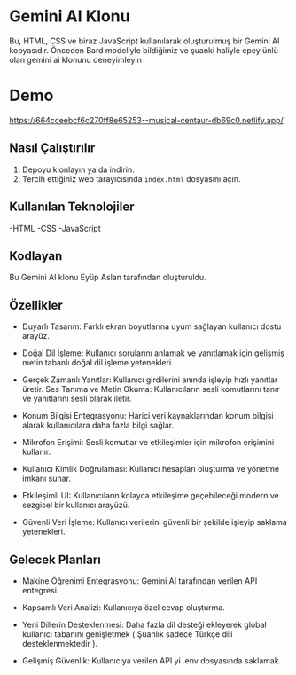 # Gemini AI Klonu

Bu, HTML, CSS ve biraz JavaScript kullanılarak oluşturulmuş bir Gemini AI kopyasıdır. Önceden Bard modeliyle bildiğimiz ve şuanki haliyle epey ünlü olan gemini ai klonunu deneyimleyin

# Demo
https://664cceebcf6c270ff8e65253--musical-centaur-db69c0.netlify.app/

## Nasıl Çalıştırılır

1. Depoyu klonlayın ya da indirin.
2. Tercih ettiğiniz web tarayıcısında ``` index.html ``` dosyasını açın.


## Kullanılan Teknolojiler

-HTML
-CSS
-JavaScript


## Kodlayan

Bu Gemini AI klonu Eyüp Aslan tarafından oluşturuldu.


## Özellikler

- Duyarlı Tasarım: Farklı ekran boyutlarına uyum sağlayan kullanıcı dostu arayüz.

- Doğal Dil İşleme: Kullanıcı sorularını anlamak ve yanıtlamak için gelişmiş metin tabanlı doğal dil işleme yetenekleri.

- Gerçek Zamanlı Yanıtlar: Kullanıcı girdilerini anında işleyip hızlı yanıtlar üretir.
Ses Tanıma ve Metin Okuma: Kullanıcıların sesli komutlarını tanır ve yanıtlarını sesli olarak iletir.

- Konum Bilgisi Entegrasyonu: Harici veri kaynaklarından konum bilgisi alarak kullanıcılara daha fazla bilgi sağlar.

- Mikrofon Erişimi: Sesli komutlar ve etkileşimler için mikrofon erişimini kullanır.

- Kullanıcı Kimlik Doğrulaması: Kullanıcı hesapları oluşturma ve yönetme imkanı sunar.

- Etkileşimli UI: Kullanıcıların kolayca etkileşime geçebileceği modern ve sezgisel bir kullanıcı arayüzü.

- Güvenli Veri İşleme: Kullanıcı verilerini güvenli bir şekilde işleyip saklama yetenekleri.

## Gelecek Planları

- Makine Öğrenimi Entegrasyonu: Gemini AI tarafından verilen API entegresi.

- Kapsamlı Veri Analizi: Kullanıcıya özel cevap oluşturma.

- Yeni Dillerin Desteklenmesi: Daha fazla dil desteği ekleyerek global kullanıcı tabanını genişletmek ( Şuanlık sadece Türkçe dili desteklenmektedir ).

- Gelişmiş Güvenlik: Kullanıcıya verilen API yi .env dosyasında saklamak.
